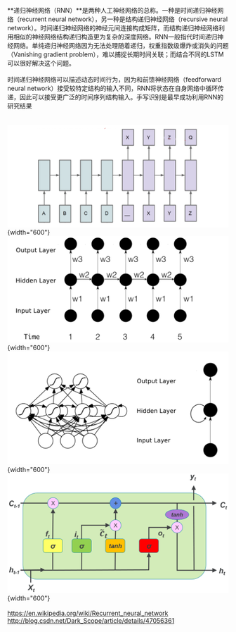 **递归神经网络（RNN）**是两种人工神经网络的总称。一种是时间递归神经网络（recurrent
neural network），另一种是结构递归神经网络（recursive neural
network）。时间递归神经网络的神经元间连接构成矩阵，而结构递归神经网络利用相似的神经网络结构递归构造更为复杂的深度网络。RNN一般指代时间递归神经网络。单纯递归神经网络因为无法处理随着递归，权重指数级爆炸或消失的问题（Vanishing
gradient
problem），难以捕捉长期时间关联；而结合不同的LSTM可以很好解决这个问题。\
\
时间递归神经网络可以描述动态时间行为，因为和前馈神经网络（feedforward
neural
network）接受较特定结构的输入不同，RNN将状态在自身网络中循环传递，因此可以接受更广泛的时间序列结构输入。手写识别是最早成功利用RNN的研究结果\
\
\
![](../../../media/deeplearning/dl/rnn3.png){width="600"}\
![](../../../media/deeplearning/dl/rnn2.png){width="600"}\
![](../../../media/deeplearning/dl/rnn1.png){width="600"}\
![](../../../media/deeplearning/dl/rnn4.png){width="600"}\
\
<https://en.wikipedia.org/wiki/Recurrent_neural_network>
<http://blog.csdn.net/Dark_Scope/article/details/47056361>
